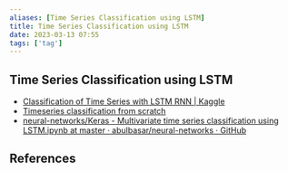 ```yaml
---
aliases: [Time Series Classification using LSTM]
title: Time Series Classification using LSTM
date: 2023-03-13 07:55
tags: ['tag']
---
```


## Time Series Classification using LSTM

* [Classification of Time Series with LSTM RNN | Kaggle](https://www.kaggle.com/code/szaitseff/classification-of-time-series-with-lstm-rnn)
* [Timeseries classification from scratch](https://keras.io/examples/timeseries/timeseries_classification_from_scratch/)
* [neural-networks/Keras - Multivariate time series classification using LSTM.ipynb at master · abulbasar/neural-networks · GitHub](https://github.com/abulbasar/neural-networks/blob/master/Keras%20-%20Multivariate%20time%20series%20classification%20using%20LSTM.ipynb)

## References
